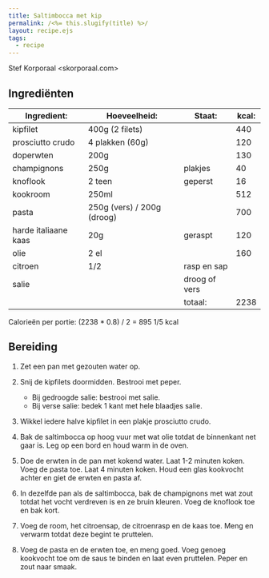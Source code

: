 ```yaml
---
title: Saltimbocca met kip
permalink: /<%= this.slugify(title) %>/
layout: recipe.ejs
tags:
  - recipe
---
```


Stef Korporaal <skorporaal.com>

## Ingrediënten

| Ingredient:          | Hoeveelheid:               | Staat:        | kcal: |
| -------------------- | -------------------------- | ------------- | ----- |
| kipfilet             | 400g (2 filets)            |               | 440   |
| prosciutto crudo     | 4 plakken (60g)            |               | 120   |
| doperwten            | 200g                       |               | 130   |
| champignons          | 250g                       | plakjes       | 40    |
| knoflook             | 2 teen                     | geperst       | 16    |
| kookroom             | 250ml                      |               | 512   |
| pasta                | 250g (vers) / 200g (droog) |               | 700   |
| harde italiaane kaas | 20g                        | geraspt       | 120   |
| olie                 | 2 el                       |               | 160   |
| citroen              | 1/2                        | rasp en sap   |       |
| salie                |                            | droog of vers |       |
|                      |                            | totaal:       | 2238  |

Calorieën per portie: (2238 \* 0.8) / 2 = 895 1/5 kcal

## Bereiding

1. Zet een pan met gezouten water op.

1. Snij de kipfilets doormidden. Bestrooi met peper.

   - Bij gedroogde salie: bestrooi met salie.
   - Bij verse salie: bedek 1 kant met hele blaadjes salie.

1. Wikkel iedere halve kipfilet in een plakje prosciutto crudo.

1. Bak de saltimbocca op hoog vuur met wat olie totdat de binnenkant net gaar is. Leg op een bord en houd warm in de oven.

1. Doe de erwten in de pan met kokend water. Laat 1-2 minuten koken. Voeg de pasta toe. Laat 4 minuten koken. Houd een glas kookvocht achter en giet de erwten en pasta af.

1. In dezelfde pan als de saltimbocca, bak de champignons met wat zout totdat het vocht verdreven is en ze bruin kleuren. Voeg de knoflook toe en bak kort.

1. Voeg de room, het citroensap, de citroenrasp en de kaas toe. Meng en verwarm totdat deze begint te pruttelen.

1. Voeg de pasta en de erwten toe, en meng goed. Voeg genoeg kookvocht toe om de saus te binden en laat even pruttelen. Peper en zout naar smaak.
